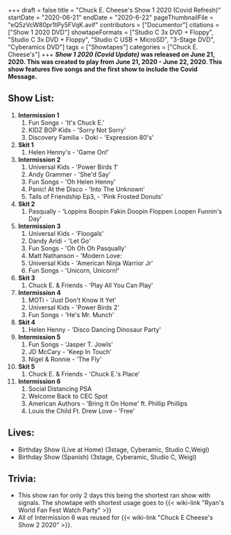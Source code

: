 +++
draft = false
title = "Chuck E. Cheese's Show 1 2020 (Covid Refresh)"
startDate = "2020-06-21"
endDate = "2020-6-22"
pageThumbnailFile = "eQ5zVcW80pr1tPy5FVqK.avif"
contributors = ["Documentor"]
citations = ["Show 1 2020 DVD"]
showtapeFormats = ["Studio C 3x DVD + Floppy", "Studio C 3x DVD + Floppy", "Studio C USB + MicroSD", "3-Stage DVD", "Cyberamics DVD"]
tags = ["Showtapes"]
categories = ["Chuck E. Cheese's"]
+++
***Show 1 2020 (Covid Update)* was released *on* June 21, 2020.
This was created to play from June 21, 2020 - June 22, 2020. This show features five songs and the first show to include the Covid Message.**

## Show List:

1.  **Intermission 1**
    1.  Fun Songs - 'It's Chuck E.'
    2.  KIDZ BOP Kids - 'Sorry Not Sorry'
    3.  Discovery Familia - Doki - 'Expression 80's'
2.  **Skit 1**
    1.  Helen Henny's - 'Game On!'
3.  **Intermission 2**
    1.  Universal Kids - 'Power Birds 1'
    2.  Andy Grammer - 'She'd Say'
    3.  Fun Songs - 'Oh Helen Henny'
    4.  Panic! At the Disco - 'Into The Unknown'
    5.  Tails of Friendship Ep3, - 'Pink Frosted Donuts'
4.  **Skit 2**
    1.  Pasqually - 'Loppins Boopin Fakin Doopin Floppen Loopen Funnin's Day'
5.  **Intermission 3**
    1.  Universal Kids - 'Floogals'
    2.  Dandy Aridi - 'Let Go'
    3.  Fun Songs - 'Oh Oh Oh Pasqually'
    4.  Matt Nathanson - 'Modern Love:
    5.  Universal Kids - 'American Ninja Warrior Jr'
    6.  Fun Songs - 'Unicorn, Unicorn!'
6.  **Skit 3**
    1.  Chuck E. & Friends - 'Play All You Can Play'
7.  **Intermission 4**
    1.  MOTi - 'Just Don't Know It Yet'
    2.  Universal Kids - 'Power Birds 2'
    3.  Fun Songs - 'He's Mr. Munch'
8.  **Skit 4**
    1.  Helen Henny - 'Disco Dancing Dinosaur Party'
9.  **Intermission 5**
    1.  Fun Songs - 'Jasper T. Jowls'
    2.  JD McCary - 'Keep In Touch'
    3.  Nigel & Ronnie - 'The Fly'
10. **Skit 5**
    1.  Chuck E. & Friends - 'Chuck E.'s Place'
11. **Intermission 6**
    1.  Social Distancing PSA
    2.  Welcome Back to CEC Spot
    3.  American Authors - 'Bring It On Home' ft. Phillip Phillips
    4.  Louis the Child Ft. Drew Love - 'Free'

## Lives:

-  Birthday Show (Live at Home) (3stage, Cyberamic, Studio C,Weigl)
- Birthday Show (Spanish) (3stage, Cyberamic, Studio C, Weigl)

## Trivia:

- This show ran for only 2 days this being the shortest ran show with signals. The showtape with shortest usage goes to {{< wiki-link "Ryan's World Fan Fest Watch Party" >}}
- All of Intermission 6 was reused for {{< wiki-link "Chuck E Cheese's Show 2 2020" >}}.
